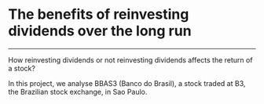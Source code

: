 # The benefits of reinvesting dividends over the long run

---

How reinvesting dividends or not reinvesting dividends affects the return of a stock?

In this project, we analyse BBAS3 (Banco do Brasil), a stock traded at B3, the Brazilian stock exchange, in Sao Paulo.
